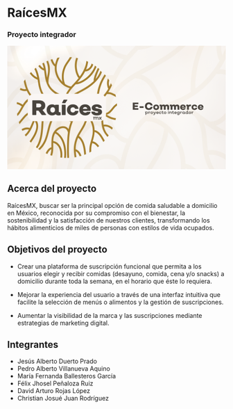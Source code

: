 # RaícesMX

### Proyecto integrador

![](https://github.com/VillanuevaAqui/raicesMx/blob/main/Raices.png)


## Acerca del proyecto 


RaícesMX, buscar ser la principal opción de comida saludable a domicilio en México, reconocida por
su compromiso con el bienestar, la sostenibilidad y la satisfacción de nuestros clientes,
transformando los hábitos alimenticios de miles de personas con estilos de vida ocupados.

## Objetivos del proyecto

-  Crear una plataforma de suscripción funcional que permita a los usuarios
elegir y recibir comidas (desayuno, comida, cena y/o snacks) a domicilio
durante toda la semana, en el horario que éste lo requiera.

- Mejorar la experiencia del usuario a través de una interfaz intuitiva que facilite
la selección de menús o alimentos y la gestión de suscripciones.

- Aumentar la visibilidad de la marca y las suscripciones mediante estrategias
de marketing digital.

## Integrantes

- Jesús Alberto Duerto Prado
- Pedro Alberto Villanueva Aquino
- María Fernanda Ballesteros García
- Félix Jhosel Peñaloza Ruiz
- David Arturo Rojas López
- Christian Josué Juan Rodríguez




